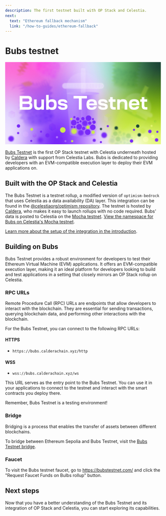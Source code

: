 ```yaml
---
description: The first testnet built with OP Stack and Celestia.
next:
  text: "Ethereum fallback mechanism"
  link: "/how-to-guides/ethereum-fallback"
---
```


# Bubs testnet

![Bubs testnet](/img/Celestia_Bubs_Testnet.jpg)

[Bubs Testnet](https://bubstestnet.com/) is the first
OP Stack testnet with Celestia underneath hosted by
[Caldera](https://caldera.xyz) with support from Celestia Labs. Bubs is dedicated to providing developers with
an EVM-compatible execution layer to deploy their EVM applications on.

## Built with the OP Stack and Celestia

The Bubs Testnet is a testnet rollup, a modified version of
`optimism-bedrock` that uses Celestia as a data availability (DA)
layer. This integration can be found in the
[@celestiaorg/optimism repository](https://github.com/celestiaorg/optimism).
The testnet is hosted by [Caldera](https://caldera.xyz),
who makes it easy to launch rollups with no code required.
Bubs' data is posted to Celestia
on the [Mocha testnet](../how-to-guides/mocha-testnet.md).
[View the namespace for Bubs on Celestia's Mocha testnet](https://mocha-4.celenium.io/namespace/000000000000000000000000000000000000ca1de12ad45362e77e87).

[Learn more about the setup of the integration in
the introduction](./intro-to-op-stack.md#about-the-integration).

## Building on Bubs

Bubs Testnet provides a robust environment for developers to test their
Ethereum Virtual Machine (EVM) applications. It offers an EVM-compatible
execution layer, making it an ideal platform for developers looking to
build and test applications in a setting that closely mirrors an OP Stack
rollup on Celestia.


### RPC URLs

Remote Procedure Call (RPC) URLs are endpoints that allow developers to
interact with the blockchain. They are essential for sending transactions,
querying blockchain data, and performing other interactions with the
blockchain.

For the Bubs Testnet, you can connect to the following RPC URLs:

#### HTTPS

- `https://bubs.calderachain.xyz/http`

#### WSS

- `wss://bubs.calderachain.xyz/ws`

This URL serves as the entry point to the Bubs Testnet. You can use it
in your applications to connect to the testnet and interact with the smart
contracts you deploy there.

Remember, Bubs Testnet is a testing environment!

### Bridge

Bridging is a process that enables the transfer of assets between
different blockchains.

To bridge between Ethereum Sepolia and Bubs Testnet, visit the [Bubs Testnet bridge](https://bubs-sepolia.bridge.caldera.xyz/).

### Faucet

To visit the Bubs testnet faucet, go to <https://bubstestnet.com/> and click the "Request Faucet Funds on Bulbs rollup" button.

## Next steps

Now that you have a better understanding of the Bubs Testnet and its integration of OP Stack and Celestia, you can start exploring its capabilities.
